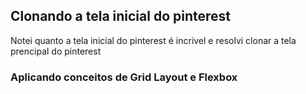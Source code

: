 <h2>Clonando a  tela inicial do pinterest</h2>

<p>Notei quanto a tela inicial do pinterest é incrivel e resolvi clonar a tela prencipal do pinterest</p>

<h3>Aplicando conceitos de Grid Layout e Flexbox</h3>
